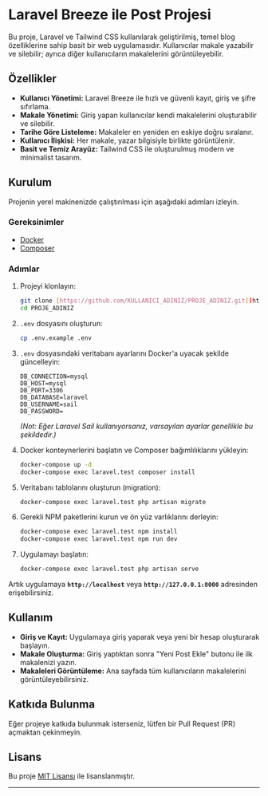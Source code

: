 # Laravel Breeze ile Post Projesi

Bu proje, Laravel ve Tailwind CSS kullanılarak geliştirilmiş, temel blog özelliklerine sahip basit bir web uygulamasıdır. Kullanıcılar makale yazabilir ve silebilir; ayrıca diğer kullanıcıların makalelerini görüntüleyebilir.

## Özellikler

- **Kullanıcı Yönetimi:** Laravel Breeze ile hızlı ve güvenli kayıt, giriş ve şifre sıfırlama.
- **Makale Yönetimi:** Giriş yapan kullanıcılar kendi makalelerini oluşturabilir ve silebilir.
- **Tarihe Göre Listeleme:** Makaleler en yeniden en eskiye doğru sıralanır.
- **Kullanıcı İlişkisi:** Her makale, yazar bilgisiyle birlikte görüntülenir.
- **Basit ve Temiz Arayüz:** Tailwind CSS ile oluşturulmuş modern ve minimalist tasarım.

## Kurulum

Projenin yerel makinenizde çalıştırılması için aşağıdaki adımları izleyin.

### Gereksinimler

- [Docker](https://www.docker.com/)
- [Composer](https://getcomposer.org/)

### Adımlar

1.  Projeyi klonlayın:
    ```bash
    git clone [https://github.com/KULLANICI_ADINIZ/PROJE_ADINIZ.git](https://github.com/KULLANICI_ADINIZ/PROJE_ADINIZ.git)
    cd PROJE_ADINIZ
    ```

2.  `.env` dosyasını oluşturun:
    ```bash
    cp .env.example .env
    ```

3.  `.env` dosyasındaki veritabanı ayarlarını Docker'a uyacak şekilde güncelleyin:
    ```env
    DB_CONNECTION=mysql
    DB_HOST=mysql
    DB_PORT=3306
    DB_DATABASE=laravel
    DB_USERNAME=sail
    DB_PASSWORD=
    ```
    *(Not: Eğer Laravel Sail kullanıyorsanız, varsayılan ayarlar genellikle bu şekildedir.)*

4.  Docker konteynerlerini başlatın ve Composer bağımlılıklarını yükleyin:
    ```bash
    docker-compose up -d
    docker-compose exec laravel.test composer install
    ```

5.  Veritabanı tablolarını oluşturun (migration):
    ```bash
    docker-compose exec laravel.test php artisan migrate
    ```

6.  Gerekli NPM paketlerini kurun ve ön yüz varlıklarını derleyin:
    ```bash
    docker-compose exec laravel.test npm install
    docker-compose exec laravel.test npm run dev
    ```

7.  Uygulamayı başlatın:
    ```bash
    docker-compose exec laravel.test php artisan serve
    ```

Artık uygulamaya **`http://localhost`** veya **`http://127.0.0.1:8000`** adresinden erişebilirsiniz.

## Kullanım

- **Giriş ve Kayıt:** Uygulamaya giriş yaparak veya yeni bir hesap oluşturarak başlayın.
- **Makale Oluşturma:** Giriş yaptıktan sonra "Yeni Post Ekle" butonu ile ilk makalenizi yazın.
- **Makaleleri Görüntüleme:** Ana sayfada tüm kullanıcıların makalelerini görüntüleyebilirsiniz.

## Katkıda Bulunma

Eğer projeye katkıda bulunmak isterseniz, lütfen bir Pull Request (PR) açmaktan çekinmeyin.

## Lisans

Bu proje [MIT Lisansı](https://opensource.org/licenses/MIT) ile lisanslanmıştır.

---